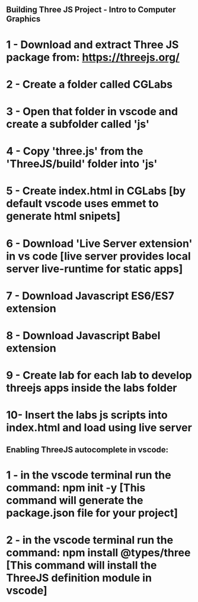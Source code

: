## Building Three JS Project - Intro to Computer Graphics

# 1 - Download and extract Three JS package from: https://threejs.org/
# 2 - Create a folder called CGLabs
# 3 - Open that folder in vscode and create a subfolder called 'js'
# 4 - Copy 'three.js' from the 'ThreeJS/build' folder into 'js'
# 5 - Create index.html in CGLabs [by default vscode uses emmet to generate html snipets]
# 6 - Download 'Live Server extension' in vs code [live server provides local server live-runtime for static apps]
# 7 - Download Javascript ES6/ES7 extension
# 8 - Download Javascript Babel extension
# 9 - Create lab<ID> for each lab to develop threejs apps inside the labs folder
# 10- Insert the labs js scripts into index.html and load using live server

## Enabling ThreeJS autocomplete in vscode:
# 1 - in the vscode terminal run the command: npm init -y   [This command will generate the package.json file for your project]
# 2 - in the vscode terminal run the command: npm install @types/three [This command will install the ThreeJS definition module in vscode]